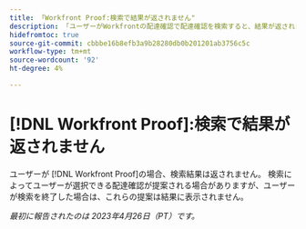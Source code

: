 ```yaml
---
title: 「Workfront Proof:検索で結果が返されません"
description: 「ユーザーがWorkfrontの配達確認で配達確認を検索すると、結果が返されません。 検索によってユーザーが選択できる配達確認が提示される場合がありますが、ユーザーが検索を終了した場合、これらの提案は結果に表示されません。」
hidefromtoc: true
source-git-commit: cbbbe16b8efb3a9b28280db0b201201ab3756c5c
workflow-type: tm+mt
source-wordcount: '92'
ht-degree: 4%

---
```



# [!DNL Workfront Proof]:検索で結果が返されません

ユーザーが [!DNL Workfront Proof]の場合、検索結果は返されません。 検索によってユーザーが選択できる配達確認が提案される場合がありますが、ユーザーが検索を終了した場合は、これらの提案は結果に表示されません。

_最初に報告されたのは 2023年4月26日（PT）です。_


